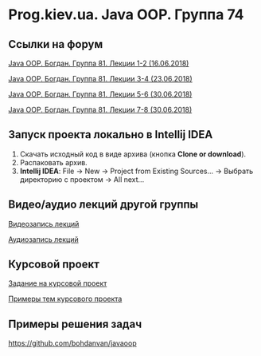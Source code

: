 Prog.kiev.ua. Java OOP. Группа 74
===

## Cсылки на форум

[Java OOP. Богдан. Группа 81. Лекции 1-2 (16.06.2018)](https://prog.kiev.ua/forum/index.php/topic,3691.0.html)

[Java OOP. Богдан. Группа 81. Лекции 3-4 (23.06.2018)](https://prog.kiev.ua/forum/index.php/topic,3705.0.html)

[Java OOP. Богдан. Группа 81. Лекции 5-6 (30.06.2018)](https://prog.kiev.ua/forum/index.php/topic,3721.0.html)

[Java OOP. Богдан. Группа 81. Лекции 7-8 (30.06.2018)](https://prog.kiev.ua/forum/index.php/topic,3744.0.html)

## Запуск проекта локально в Intellij IDEA

1. Скачать исходный код в виде архива (кнопка **Clone or download**).
2. Распаковать архив.
3. **Intellij IDEA**: File -> New -> Project from Existing Sources... -> Выбрать директорию с проектом -> All next...

## Видео/аудио лекций другой группы

[Видеозапись лекций](https://mega.nz/#F!fI9ACBqB)

[Аудиозапись лекций](https://mega.nz/#F!iIUhgL5T)

## Курсовой проект

[Задание на курсовой проект](https://docs.google.com/document/d/1BD_RtdtKI4MZylI_UGOGdE8_d2CZTZnfVCWwirvSVbU/edit)

[Примеры тем курсового проекта](https://docs.google.com/document/d/1pYon-L6ZfPaYPiPBSg0tPbs6HT5B-LKSLjybU08STX8/edit?usp=sharing)

## Примеры решения задач

https://github.com/bohdanvan/javaoop
